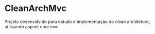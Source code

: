 # CleanArchMvc

Projeto desenvolvido para estudo e implementação da clean architeture, utilizando aspnet core mvc
